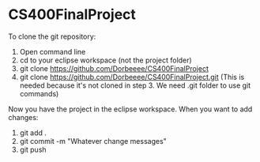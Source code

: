 # CS400FinalProject

To clone the git repository:
1) Open command line
2) cd to your eclipse workspace (not the project folder)
3) git clone https://github.com/Dorbeeee/CS400FinalProject
4) git clone https://github.com/Dorbeeee/CS400FinalProject.git  (This is needed because it's not cloned in step 3. We need .git folder to use git commands)

Now you have the project in the eclipse workspace. When you want to add changes:
1) git add .
2) git commit -m "Whatever change messages"
3) git push
